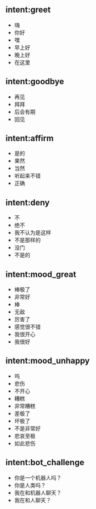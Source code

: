 ## intent:greet
- 嗨
- 你好
- 嘿
- 早上好
- 晚上好
- 在这里

## intent:goodbye
- 再见
- 拜拜
- 后会有期
- 回见

## intent:affirm
- 是的
- 果然
- 当然
- 听起来不错
- 正确

## intent:deny
- 不
- 绝不
- 我不认为是这样
- 不是那样的
- 没门
- 不是的

## intent:mood_great
- 棒极了
- 非常好
- 棒
- 无敌
- 厉害了
- 感觉很不错
- 我很开心
- 我很好

## intent:mood_unhappy
- 呜
- 悲伤
- 不开心
- 糟糕
- 非常糟糕
- 差极了
- 坏极了
- 不是非常好
- 悲哀至极
- 如此悲伤

## intent:bot_challenge
- 你是一个机器人吗？
- 你是人类吗？
- 我在和机器人聊天？
- 我在和人聊天？
